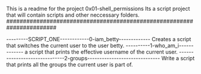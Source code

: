 This is a readme for the project 0x01-shell_permissions
Its a script project that will contain scripts and other neccessary folders.
#######################################################################

---------SCRIPT_ONE------------0-iam_betty-------------
Creates a script that switches the current user to the user betty.
	  ----------1-who_am_i-------------
	a script that prints the effective username of the current user.
	------------------------------2-groups------------------------------
	Write a script that prints all the groups the current user is part of.


	
	

